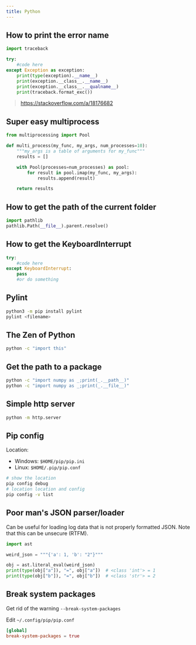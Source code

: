 ```yaml
---
title: Python
---
```


## How to print the error name

```python
import traceback

try:
    #code here
except Exception as exception:
    print(type(exception).__name__)
    print(exception.__class__.__name__)
    print(exception.__class__.__qualname__)
    print(traceback.format_exc())
```

> <https://stackoverflow.com/a/18176682>

## Super easy multiprocess

```python
from multiprocessing import Pool

def multi_process(my_func, my_args, num_processes=10):
    """my_args is a table of arguments for my_func"""
    results = []

    with Pool(processes=num_processes) as pool:
        for result in pool.imap(my_func, my_args):
            results.append(result)

    return results
```

## How to get the path of the current folder

```python
import pathlib
pathlib.Path(__file__).parent.resolve()
```

## How to get the KeyboardInterrupt

```python
try:
    #code here
except KeyboardInterrupt:
    pass
    #or do something
```

## Pylint

```sh
python3 -m pip install pylint
pylint <filename>
```

## The Zen of Python

```sh
python -c "import this"
```

## Get the path to a package

```sh
python -c "import numpy as _;print(_.__path__)"
python -c "import numpy as _;print(_.__file__)"
```

## Simple http server

```sh
python -m http.server
```

## Pip config

Location:

- Windows: `$HOME/pip/pip.ini`
- Linux: `$HOME/.pip/pip.conf`

```sh
# show the location
pip config debug
# location location and config
pip config -v list
```

## Poor man's JSON parser/loader

Can be useful for loading log data that is not properly formatted JSON. Note that this can be unsecure (RTFM).

```python
import ast

weird_json = """{'a': 1, 'b': "2"}"""

obj = ast.literal_eval(weird_json)
print(type(obj["a"]), "=", obj["a"])  # <class 'int'> = 1
print(type(obj["b"]), "=", obj["b"])  # <class 'str'> = 2
```

## Break system packages

Get rid of the warning `--break-system-packages`

Edit `~/.config/pip/pip.conf`

```toml
[global]
break-system-packages = true
```
